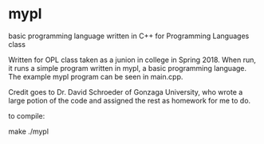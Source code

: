 # mypl
basic programming language written in C++ for Programming Languages class

Written for OPL class taken as a junion in college in Spring 2018. When run, it runs a simple program written in mypl, a basic programming language. The example mypl program can be seen in main.cpp.

Credit goes to Dr. David Schroeder of Gonzaga University, who wrote a large potion of the code and assigned the rest as homework for me to do.

to compile:

make
./mypl
